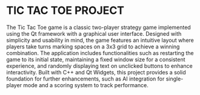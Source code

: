 # TIC TAC TOE PROJECT
 The Tic Tac Toe game is a classic two-player strategy game implemented using the Qt framework with a graphical user interface. Designed with simplicity and usability in mind, the game features an intuitive layout where players take turns marking spaces on a 3x3 grid to achieve a winning combination. The application includes functionalities such as restarting the game to its initial state, maintaining a fixed window size for a consistent experience, and randomly displaying text on unclicked buttons to enhance interactivity. Built with C++ and Qt Widgets, this project provides a solid foundation for further enhancements, such as AI integration for single-player mode and a scoring system to track performance.
